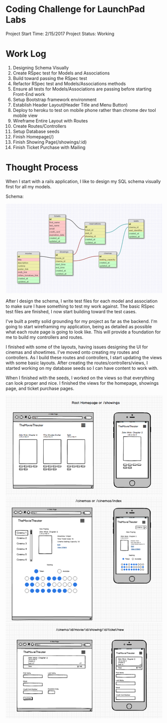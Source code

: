 # Coding Challenge for LaunchPad Labs

Project Start Time: 2/15/2017
Project Status: Working

# Work Log
1. Designing Schema Visually
2. Create RSpec test for Models and Associations
3. Build toward passing the RSpec test
4. Refactor RSpec test and Models/Associations methods
5. Ensure all tests for Models/Associations are passing before starting Front-End work
6. Setup Bootstrap framework environment
7. Establish Header Layout(Header Title and Menu Button)
8. Deploy to heroku to test on mobile phone rather than chrome dev tool mobile view
9. Wireframe Entire Layout with Routes
10. Create Routes/Controllers
11. Setup Database seeds
12. Finish Homepage(/)
13. Finish Showing Page(/showings/:id)
14. Finish Ticket Purchase with Mailing


# Thought Process
When I start with a rails application, I like to design my SQL schema visually first for all my models.

Schema:

![Schema Image](screenshots/schema_img.png)

After I design the schema, I write test files for each model and association to make sure I have something to test my work against.
The basic RSpec test files are finished, I now start building toward the test cases.

I've built a pretty solid grounding for my project as far as the backend. I'm going to start wireframing my application, being as detailed as possible what each route page is going to look like. This will provide a foundation for me to build my controllers and routes.

I finished with some of the layouts, having issues designing the UI for cinemas and showtimes. I've moved onto creating my routes and controllers. As I build these routes and controllers, I start updating the views with some basic layouts. After creating the routes/controllers/views, I started working on my database seeds so I can have content to work with.

When I finished with the seeds, I worked on the views so that everything can look proper and nice. I finished the views for the homepage, showings page, and ticket purchase pages.

![Schema Image](screenshots/homepage.png)
![Schema Image](screenshots/cinema.png)
![Schema Image](screenshots/ticket_new.png)
